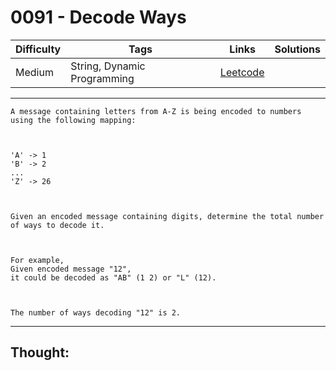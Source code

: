# 0091 - Decode Ways

Difficulty  | Tags | Links | Solutions
----------- | ---- | ----- | -----
Medium | String, Dynamic Programming | [Leetcode](https://leetcode.com/problems/decode-ways/description/) |


-----------

```
A message containing letters from A-Z is being encoded to numbers using the following mapping:



'A' -> 1
'B' -> 2
...
'Z' -> 26



Given an encoded message containing digits, determine the total number of ways to decode it.



For example,
Given encoded message "12",
it could be decoded as "AB" (1 2) or "L" (12).



The number of ways decoding "12" is 2.
```

-----------

## Thought:
